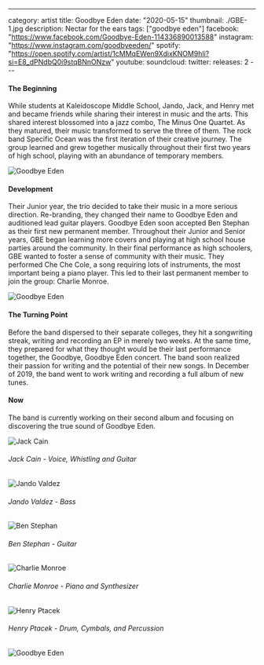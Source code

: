 ---

category: artist
title: Goodbye Eden
date: "2020-05-15"
thumbnail: ./GBE-1.jpg
description: Nectar for the ears
tags: ["goodbye eden"]
facebook: "https://www.facebook.com/Goodbye-Eden-114336890013588"
instagram: "https://www.instagram.com/goodbyeeden/"
spotify: "https://open.spotify.com/artist/1cMMqEWen9XdixKNOM9hli?si=E8_dPNdbQ0i9stqBNnONzw"
youtube:
soundcloud:
twitter:
releases: 2
---<h4>The Beginning</h4>

While students at Kaleidoscope Middle School, Jando, Jack, and Henry met and became friends while sharing their interest in music and the arts. This shared interest blossomed into a jazz combo, The Minus One Quartet. As they matured, their music transformed to serve the three of them. The rock band Specific Ocean was the first iteration of their creative journey. The group learned and grew together musically throughout their first two years of high school, playing with an abundance of temporary members.

![Goodbye Eden](./GBE-3.jpeg)

<h4>Development</h4>

Their Junior year, the trio decided to take their music in a more serious direction. Re-branding, they changed their name to Goodbye Eden and auditioned lead guitar players. Goodbye Eden soon accepted Ben Stephan as their first new permanent member. Throughout their Junior and Senior years, GBE began learning more covers and playing at high school house parties around the community. In their final performance as high schoolers, GBE wanted to foster a sense of community with their music. They performed Che Che Cole, a song requiring lots of instruments, the most important being a piano player. This led to their last permanent member to join the group: Charlie Monroe.

![Goodbye Eden](./GBE.jpg)

<h4>The Turning Point</h4>

Before the band dispersed to their separate colleges, they hit a songwriting streak, writing and recording an EP in merely two weeks. At the same time, they prepared for what they thought would be their last performance together, the Goodbye, Goodbye Eden concert. The band soon realized their passion for writing and the potential of their new songs. In December of 2019, the band went to work writing and recording a full album of new tunes.

<h4>Now</h4>

The band is currently working on their second album and focusing on discovering the true sound of Goodbye Eden.

![Jack Cain](./jack.jpg)

<h6>Jack Cain - Voice, Whistling and Guitar</h6>

![Jando Valdez](./jando.jpg)

<h6>Jando Valdez - Bass</h6>

![Ben Stephan](./ben.jpg)

<h6>Ben Stephan - Guitar</h6>

![Charlie Monroe](./charlie.jpg)

<h6>Charlie Monroe - Piano and Synthesizer </h6>

![Henry Ptacek](./henry.jpg)

<h6>Henry Ptacek - Drum, Cymbals, and Percussion</h6>

<!-- Born in Appleton Henry's been writing songs and playing music all of his life. He started on piano at age 7, drums at age 13. His mom and dad raised him on a healthy dose of Arcade Fire, Wilco, Thelonious Monk, A tribe Called Quest, Miles Davis and many, many more. He’s a student at UW-Madison studying jazz drum’s and has enjoyed playing with a rich depth of new musicians while there.  -->

![Goodbye Eden](./GBE-2.jpeg)
